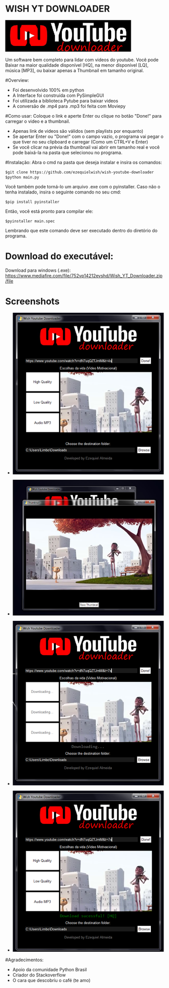
WISH YT DOWNLOADER
===============

 ![](https://github.com/ezequielwish/wish-youtube-downloader/blob/master/images/logo.png?raw=true)

Um software bem completo para lidar com videos do youtube. Você pode Baixar na maior qualidade disponível [HQ], na menor disponível [LQ], música [MP3], ou baixar apenas a Thumbnail em tamanho original.

#Overview:
* Foi desenvolvido 100% em python
* A Interface foi construída com PySimpleGUI
* Foi utilizada a biblioteca Pytube para baixar videos
* A conversão de .mp4 para .mp3 foi feita com Moviepy

#Como usar:
Coloque o link e aperte Enter ou clique no botão "Done!" para carregar o video e a thumbnail.
* Apenas link de videos são válidos (sem playlists por enquanto)
* Se apertar Enter ou "Done!" com o campo vazio, o programa vai pegar o que tiver no seu clipboard e carregar (Como um CTRL+V e Enter)
* Se você clicar na prévia da thumbnail vai abrir em tamanho real e você pode baixá-la na pasta que selecionou no programa.

#Instalação:
Abra o cmd na pasta que deseja instalar e insira os comandos:
```
$git clone https://github.com/ezequielwish/wish-youtube-downloader
$python main.py
```
Você também pode torná-lo um arquivo .exe com o pyinstaller. Caso não o tenha instalado, insira o seguinte comando no seu cmd:
```
$pip install pyinstaller
```
Então, você está pronto para compilar ele:
```
$pyinstaller main.spec
```
Lembrando que este comando deve ser executado dentro do diretório do programa.

# Download do executável:

Download para windows (.exe): <a>https://www.mediafire.com/file/752vp14212evshd/Wish_YT_Downloader.zip/file</a>

# Screenshots
* ![](https://github.com/ezequielwish/wish-youtube-downloader/blob/master/screenshots/1.png?raw=true)

* ![](https://github.com/ezequielwish/wish-youtube-downloader/blob/master/screenshots/2.png?raw=true)

* ![](https://github.com/ezequielwish/wish-youtube-downloader/blob/master/screenshots/4.png?raw=true)

* ![](https://github.com/ezequielwish/wish-youtube-downloader/blob/master/screenshots/5.png?raw=true)

#Agradecimentos:
* Apoio da comunidade Python Brasil
* Criador do Stackoverflow
* O cara que descobriu o café (te amo)
